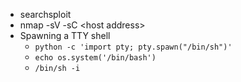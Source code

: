 * searchsploit
* nmap -sV -sC &lt;host address&gt;
* Spawning a TTY shell
  * `python -c 'import pty; pty.spawn("/bin/sh")'`
  * `echo os.system('/bin/bash')`
  * `/bin/sh -i`




